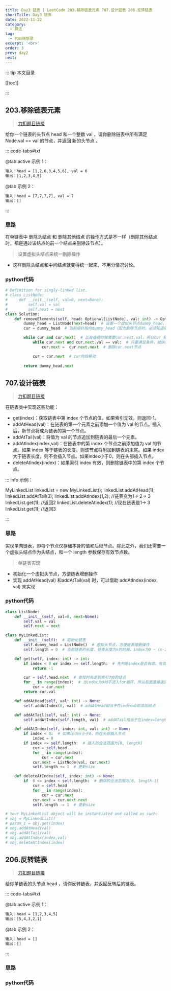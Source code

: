 ```yaml
---
title: Day3 链表 | LeetCode 203.移除链表元素 707.设计链表 206.反转链表
shortTitle: Day3 链表
date: 2022-11-22
category:
  - 算法
tag:
  - 代码随想录
excerpt: '<br>'
order: 3
prev: day2
next: 
---
```


::: tip 本文目录

[[toc]]

:::

## 203.移除链表元素

> [力扣题目链接](https://leetcode.cn/problems/remove-linked-list-elements/)

给你一个链表的头节点 head 和一个整数 val ，请你删除链表中所有满足 Node.val == val 的节点，并返回 新的头节点 。

::: code-tabs#txt

@tab:active 示例 1：

```txt
输入：head = [1,2,6,3,4,5,6], val = 6
输出：[1,2,3,4,5]
```

@tab 示例 2：

```txt
输入：head = [7,7,7,7], val = 7
输出：[]
```

:::

<!-- more -->

### 思路

在单链表中 删除头结点 和 删除其他结点 的操作方式是不一样（删除其他结点时，都是通过该结点的前一个结点来删除该节点）。

> 设置虚拟头结点来统一删除操作

- 这样删除头结点和中间结点就变得统一起来，不用分情况讨论。

### python代码

```python
# Definition for singly-linked list.
# class ListNode:
#     def __init__(self, val=0, next=None):
#         self.val = val
#         self.next = next
class Solution:
    def removeElements(self, head: Optional[ListNode], val: int) -> Optional[ListNode]:
        dummy_head = ListNode(next=head)  # 设置一个虚拟头节点dummy_head，这样删除头结点和中间结点就变得统一起来，不用分情况讨论。
        cur = dummy_head  # 当前指针指向dummy_head（因为删除节点时，必须知道前一个节点的信息）

        while cur and cur.next:  # 比较值得时候需要cur.next.val，所以cur 和 cur.next 必须有意义（不为空）
            while cur.next and cur.next.val == val:  # 只要满足条件，就执行删除操作
                cur.next =  cur.next.next  # 删除cur.next节点

            cur = cur.next  # cur向后移动
        
        return dummy_head.next
```

## 707.设计链表

> [力扣题目链接](https://leetcode.cn/problems/design-linked-list/)

在链表类中实现这些功能：

- get(index)：获取链表中第 index 个节点的值。如果索引无效，则返回-1。
- addAtHead(val)：在链表的第一个元素之前添加一个值为 val 的节点。插入后，新节点将成为链表的第一个节点。
- addAtTail(val)：将值为 val 的节点追加到链表的最后一个元素。
- addAtIndex(index,val)：在链表中的第 index 个节点之前添加值为 val  的节点。如果 index 等于链表的长度，则该节点将附加到链表的末尾。如果 index 大于链表长度，则不会插入节点。如果index小于0，则在头部插入节点。
- deleteAtIndex(index)：如果索引 index 有效，则删除链表中的第 index 个节点。

::: info 示例：

MyLinkedList linkedList = new MyLinkedList();
linkedList.addAtHead(1);
linkedList.addAtTail(3);
linkedList.addAtIndex(1,2);   //链表变为1-> 2-> 3
linkedList.get(1);            //返回2
linkedList.deleteAtIndex(1);  //现在链表是1-> 3
linkedList.get(1);            //返回3

:::

### 思路

实现单向链表，即每个节点仅存储本身的值和后继节点。除此之外，我们还需要一个虚拟头结点作为头结点，和一个 length 参数保存有效节点数。

> 单链表实现

- 初始化一个虚拟头节点，方便链表增删操作
- 实现 addAtHead(val) 和addAtTail(val) 时，可以借助 addAtIndex(index, val) 来实现

### python代码

```python
class ListNode:
    def __init__(self, val=0, next=None):
        self.val = val
        self.next = next

class MyLinkedList:
    def __init__(self):  # 初始化链表
        self.dummy_head = ListNode()  # 虚拟头节点，方便链表增删操作
        self.length = 0  # 当前链表的长度，链表长度为n的时候，index为0 ~ (n-1)

    def get(self, index: int) -> int:
        if index < 0 or index >= self.length:  # 先判断index是否有效，有效区间应该为[0, self.length -1]
            return -1

        cur = self.head.next  # 查找时先走到索引为0的结点
        for _ in range(index):  # 当index为0时不进入for循环，所以后面直接返回cur.val
            cur = cur.next
        return cur.val

    def addAtHead(self, val: int) -> None:  
        self.addAtIndex(0, val)  # addAtHead相当于在index=0前添加结点

    def addAtTail(self, val: int) -> None:
        self.addAtIndex(self.length, val)  # addATail相当于在index=length前(最后一个结点后)添加结点

    def addAtIndex(self, index: int, val: int) -> None:
        if index < 0:  # 如果index小于0，则在头部插入节点
            index = 0
        if index <= self.length:  # 插入的合法范围为[0, length]
            cur = self.head
            for _ in range(index):
                cur = cur.next
            cur.next = ListNode(val, cur.next)
            self.length += 1  # 更新size

    def deleteAtIndex(self, index: int) -> None:
        if  0 <= index < self.length:  # 删除的合法范围为[0, length-1]
            cur = self.head
            for _ in range(index):
                cur = cur.next
            cur.next = cur.next.next
            self.length -= 1  # 更新size

# Your MyLinkedList object will be instantiated and called as such:
# obj = MyLinkedList()
# param_1 = obj.get(index)
# obj.addAtHead(val)
# obj.addAtTail(val)
# obj.addAtIndex(index,val)
# obj.deleteAtIndex(index)
```

## 206.反转链表

> [力扣题目链接](https://leetcode.cn/problems/reverse-linked-list/)

给你单链表的头节点 head ，请你反转链表，并返回反转后的链表。

::: code-tabs#txt

@tab:active 示例 1：

```txt
输入：head = [1,2,3,4,5]
输出：[5,4,3,2,1]
```

@tab 示例 2：

```txt
输入：head = []
输出：[]
```

:::

### 思路

### python代码

```python

```
